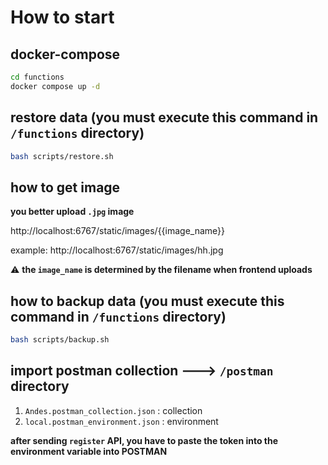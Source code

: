 # How to start

## docker-compose

```bash
cd functions
docker compose up -d
```

## restore data (you must execute this command in `/functions` directory)

```bash
bash scripts/restore.sh
```

## how to get image
**you better upload `.jpg` image**

http://localhost:6767/static/images/{{image_name}}

example: http://localhost:6767/static/images/hh.jpg


:warning: **the `image_name` is determined by the filename when frontend uploads**

## how to backup data (you must execute this command in `/functions` directory)

```bash
bash scripts/backup.sh
```

## import postman collection ---> `/postman` directory

1. `Andes.postman_collection.json` : collection
2. `local.postman_environment.json` : environment

**after sending `register` API, you have to paste the token into the environment variable into POSTMAN**